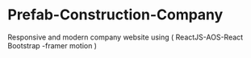 # Prefab-Construction-Company
Responsive and modern company website using ( ReactJS-AOS-React Bootstrap -framer motion )
